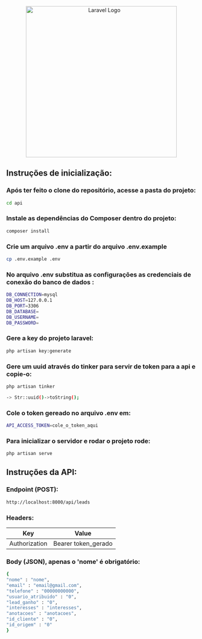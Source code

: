 <p align="center"><a href="https://laravel.com" target="_blank"><img src="https://raw.githubusercontent.com/laravel/art/master/logo-lockup/5%20SVG/2%20CMYK/1%20Full%20Color/laravel-logolockup-cmyk-red.svg" width="400" alt="Laravel Logo"></a></p>

## Instruções de inicialização:

### Após ter feito o clone do repositório, acesse a pasta do projeto:
```sh
cd api
```

### Instale as dependências do Composer dentro do projeto:
```sh
composer install
```
### Crie um arquivo .env a partir do arquivo .env.example
```sh
cp .env.example .env
```

### No arquivo .env substitua as configurações  as credenciais de conexão do banco de dados :
```sh
DB_CONNECTION=mysql
DB_HOST=127.0.0.1
DB_PORT=3306
DB_DATABASE=
DB_USERNAME=
DB_PASSWORD=
```

### Gere a key do projeto laravel:
```sh
php artisan key:generate
```

### Gere um uuid através do tinker para servir de token para a api e copie-o:
```sh
php artisan tinker

-> Str::uuid()->toString();
```
### Cole o token gereado no arquivo .env em:
```sh
API_ACCESS_TOKEN=cole_o_token_aqui
```

### Para inicializar o servidor e rodar o projeto rode:
```sh
php artisan serve
```

## Instruções da API:

### Endpoint (POST):

```sh
http://localhost:8000/api/leads
```

### Headers:

| Key | Value |
| --- | --- |
| Authorization | Bearer token_gerado |

### Body (JSON), apenas o 'nome' é obrigatório:

```sh
{
"nome" : "nome",
"email" : "email@gmail.com",
"telefone" : "00000000000",
"usuario_atribuido" : "0",
"lead_ganho" : "0",
"interesses" : "interesses",
"anotacoes" : "anotacoes",
"id_cliente" : "0",
"id_origem" : "0"
}
```

